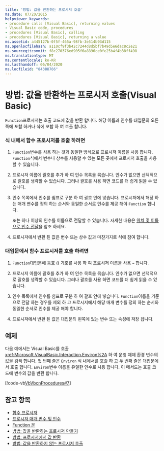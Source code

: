 ```yaml
---
title: '방법: 값을 반환하는 프로시저 호출'
ms.date: 07/20/2015
helpviewer_keywords:
- procedure calls [Visual Basic], returning values
- Visual Basic code, procedures
- procedures [Visual Basic], calling
- procedures [Visual Basic], returning a value
ms.assetid: a445127b-0f5f-465a-98fb-3e514b93d115
ms.openlocfilehash: a110cf9f3b42c7244d8d5bf7b49d5e6dac8c2e21
ms.sourcegitcommit: f8c270376ed905f6a8896ce0fe25b4f4b38ff498
ms.translationtype: MT
ms.contentlocale: ko-KR
ms.lasthandoff: 06/04/2020
ms.locfileid: "84388766"
---
```

# <a name="how-to-call-a-procedure-that-returns-a-value-visual-basic"></a>방법: 값을 반환하는 프로시저 호출(Visual Basic)
`Function`프로시저는 호출 코드에 값을 반환 합니다. 해당 이름과 인수를 대입문의 오른쪽에 포함 하거나 식에 포함 하 여 호출 합니다.  
  
### <a name="to-call-a-function-procedure-within-an-expression"></a>식 내에서 함수 프로시저를 호출 하려면  
  
1. `Function`변수를 사용 하는 것과 동일한 방식으로 프로시저 이름을 사용 합니다. `Function`식에서 변수나 상수를 사용할 수 있는 모든 곳에서 프로시저 호출을 사용할 수 있습니다.  
  
2. 프로시저 이름에 괄호를 추가 하 여 인수 목록을 묶습니다. 인수가 없으면 선택적으로 괄호를 생략할 수 있습니다. 그러나 괄호를 사용 하면 코드를 더 쉽게 읽을 수 있습니다.  
  
3. 인수 목록에서 인수를 쉼표로 구분 하 여 괄호 안에 넣습니다. 프로시저에서 해당 하는 매개 변수를 정의 하는 순서와 동일한 순서로 인수를 제공 해야 `Function` 합니다.  
  
     또는 하나 이상의 인수를 이름으로 전달할 수 있습니다. 자세한 내용은 [위치 및 이름으로 인수 전달](./passing-arguments-by-position-and-by-name.md)을 참조 하세요.  
  
4. 프로시저에서 반환 된 값은 변수 또는 상수 값과 마찬가지로 식에 참여 합니다.  
  
### <a name="to-call-a-function-procedure-in-an-assignment-statement"></a>대입문에서 함수 프로시저를 호출 하려면  
  
1. `Function`대입문에 등호 () 기호를 사용 하 여 프로시저 이름을 사용 `=` 합니다.  
  
2. 프로시저 이름에 괄호를 추가 하 여 인수 목록을 묶습니다. 인수가 없으면 선택적으로 괄호를 생략할 수 있습니다. 그러나 괄호를 사용 하면 코드를 더 쉽게 읽을 수 있습니다.  
  
3. 인수 목록에서 인수를 쉼표로 구분 하 여 괄호 안에 넣습니다. `Function`이름을 기준으로 전달 하는 경우를 제외 하 고 프로시저에서 해당 매개 변수를 정의 하는 순서와 동일한 순서로 인수를 제공 해야 합니다.  
  
4. 프로시저에서 반환 된 값은 대입문의 왼쪽에 있는 변수 또는 속성에 저장 됩니다.  
  
## <a name="example"></a>예제  
 다음 예에서는 Visual Basic를 호출 <xref:Microsoft.VisualBasic.Interaction.Environ%2A> 하 여 운영 체제 환경 변수의 값을 검색 합니다. 첫 번째 줄은 `Environ` 식 내에서를 호출 하 고 두 번째 줄은 대입문에서 호출 합니다. `Environ`변수 이름을 유일한 인수로 사용 합니다. 이 메서드는 호출 코드에 변수의 값을 반환 합니다.  
  
 [!code-vb[VbVbcnProcedures#7](~/samples/snippets/visualbasic/VS_Snippets_VBCSharp/VbVbcnProcedures/VB/Class1.vb#7)]  
  
## <a name="see-also"></a>참고 항목

- [함수 프로시저](./function-procedures.md)
- [프로시저 매개 변수 및 인수](./procedure-parameters-and-arguments.md)
- [Function 문](../../../language-reference/statements/function-statement.md)
- [방법: 값을 반환하는 프로시저 만들기](./how-to-create-a-procedure-that-returns-a-value.md)
- [방법: 프로시저에서 값 반환](./how-to-return-a-value-from-a-procedure.md)
- [방법: 값을 반환하지 않는 프로시저 호출](./how-to-call-a-procedure-that-does-not-return-a-value.md)
